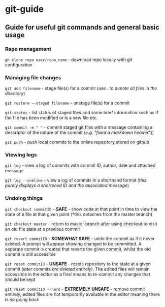 # git-guide

## Guide for useful git commands and general basic usage

### Repo management

`gh clone repo user/repo_name` - download repo locally with git configuration

### Managing file changes

`git add filename` - stage file(s) for a commit (*use . to denote all files in the directory*)

`git restore --staged filename` - unstage file(s) for a commit

`git-status` - list status of staged files and some brief information such as if the file has been modified or is a new file etc.

`git commit -m " "` - commit staged git files with a message containing a descriptor of the nature of the commit (*e.g. "fixed a markdown header"*)]

`git push` - push local commits to the online repository stored on github

### Viewing logs

`git log` - view a log of commits with commit ID, author, date and attached message

`git log --oneline` - view a log of commits in a shorthand format (*this purely displays a shortened ID and the associated message*)

### Undoing things

`git checkout commitID` - **SAFE** - show code at that point in time to view the state of a file at that given point (*this detaches from the master branch)

`git checkout master` - return to master branch after using checkout to visit an old file state at a previous commit

`git revert commitID` - **SOMEWHAT SAFE** - undo the commit as if it never existed. A prompt will appear showing changed to be committed. A seperate commit is created that reverts the given commit, whilst the old commit is still accessible

`git reset commitID` - **UNSAFE** - resets repository to the state at a given commit (*later commits are deleted entirely*). The edited files will remain accessible in the editor as a final means to re-commit any changes that should be kept

`git reset commitID --hard` - **EXTREMELY UNSAFE** - remove commit entirely, edited files are not temporarily available in the editor meaning there is *no going back*

